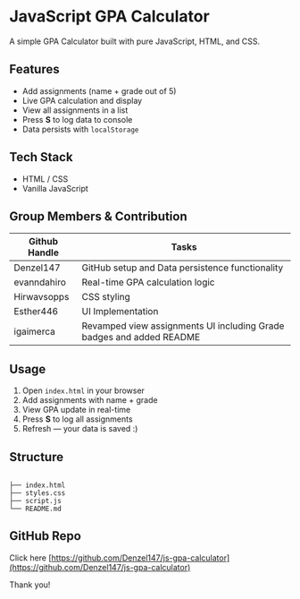 # JavaScript GPA Calculator

A simple GPA Calculator built with pure JavaScript, HTML, and CSS.

## Features

- Add assignments (name + grade out of 5)
- Live GPA calculation and display
- View all assignments in a list
- Press **S** to log data to console
- Data persists with `localStorage`

## Tech Stack

- HTML / CSS
- Vanilla JavaScript

## Group Members & Contribution
| Github Handle   | Tasks                                 |
|-----------------|---------------------------------------|
| Denzel147       | GitHub setup and ⁠Data persistence functionality           |
| evanndahiro     | Real-time GPA calculation logic             |
| Hirwavsopps     | CSS styling                           |
| Esther446       | UI Implementation                     |
| igaimerca       | Revamped view assignments UI including Grade badges and added README             |

## Usage

1. Open `index.html` in your browser
2. Add assignments with name + grade
3. View GPA update in real-time
4. Press **S** to log all assignments
5. Refresh — your data is saved :)

## Structure

```

├── index.html
├── styles.css
├── script.js
└── README.md

```

## GitHub Repo

Click here [https://github.com/Denzel147/js-gpa-calculator](https://github.com/Denzel147/js-gpa-calculator)

Thank you!